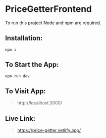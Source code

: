 # PriceGetterFrontend

To run this project Node and npm are required.

## Installation:

```
npm i
```

## To Start the App:

```
npm run dev
```

## To Visit App:

> http://localhost:3000/

## Live Link:

> https://price-getter.netlify.app/